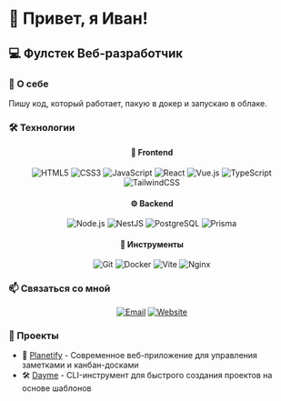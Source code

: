 # 👋 Привет, я Иван!

## 💻 Фулстек Веб-разработчик

### 🚀 О себе
Пишу код, который работает, пакую в докер и запускаю в облаке.

### 🛠 Технологии

<div align="center">

#### 🎨 Frontend
![HTML5](https://img.shields.io/badge/-HTML5-E34F26?style=flat-square&logo=html5&logoColor=white)
![CSS3](https://img.shields.io/badge/-CSS3-1572B6?style=flat-square&logo=css3)
![JavaScript](https://img.shields.io/badge/-JavaScript-F7DF1E?style=flat-square&logo=javascript&logoColor=black)
![React](https://img.shields.io/badge/-React-61DAFB?style=flat-square&logo=react&logoColor=black)
![Vue.js](https://img.shields.io/badge/-Vue.js-4FC08D?style=flat-square&logo=vue.js&logoColor=white)
![TypeScript](https://img.shields.io/badge/-TypeScript-3178C6?style=flat-square&logo=typescript&logoColor=white)
![TailwindCSS](https://img.shields.io/badge/-TailwindCSS-38B2AC?style=flat-square&logo=tailwind-css&logoColor=white)

#### ⚙️ Backend
![Node.js](https://img.shields.io/badge/-Node.js-339933?style=flat-square&logo=node.js&logoColor=white)
![NestJS](https://img.shields.io/badge/-NestJS-E0234E?style=flat-square&logo=nestjs&logoColor=white)
![PostgreSQL](https://img.shields.io/badge/-PostgreSQL-336791?style=flat-square&logo=postgresql&logoColor=white)
![Prisma](https://img.shields.io/badge/-Prisma-2D3748?style=flat-square&logo=prisma&logoColor=white)

#### 🔧 Инструменты
![Git](https://img.shields.io/badge/-Git-F05032?style=flat-square&logo=git&logoColor=white)
![Docker](https://img.shields.io/badge/-Docker-2496ED?style=flat-square&logo=docker&logoColor=white)
![Vite](https://img.shields.io/badge/-Vite-646CFF?style=flat-square&logo=vite&logoColor=white)
![Nginx](https://img.shields.io/badge/-Nginx-009639?style=flat-square&logo=nginx&logoColor=white)

</div>

### 📫 Связаться со мной

<div align="center">

[![Email](https://img.shields.io/badge/-Email-D14836?style=for-the-badge&logo=gmail&logoColor=white)](mailto:daymedead.dev@gmail.com)
[![Website](https://img.shields.io/badge/-Website-000000?style=for-the-badge&logo=about.me&logoColor=white)](https://daymedead.fun)

</div>

### 🚀 Проекты

- 📝 [Planetify](https://planetify.space) - Современное веб-приложение для управления заметками и канбан-досками
- 🛠 [Dayme](https://www.npmjs.com/package/dayme) - CLI-инструмент для быстрого создания проектов на основе шаблонов
